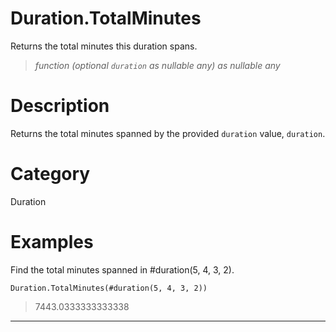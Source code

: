 # Duration.TotalMinutes
Returns the total minutes this duration spans.
> _function (optional <code>duration</code> as nullable any) as nullable any_

# Description 
Returns the total minutes spanned by the provided <code>duration</code> value, <code>duration</code>.
# Category 
Duration
# Examples 
Find the total minutes spanned in #duration(5, 4, 3, 2).
```
Duration.TotalMinutes(#duration(5, 4, 3, 2))
```
> 7443.0333333333338

***
